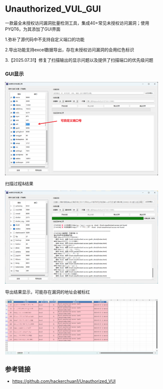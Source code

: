 # Unauthorized_VUL_GUI

一款最全未授权访问漏洞批量检测工具，集成40+常见未授权访问漏洞；使用PYQT6，为其添加了GUI界面

1.弥补了源代码中不支持自定义端口的功能

2.导出功能支持excel数据导出，存在未授权访问漏洞的会用红色标识

3.【2025.07.31】修复了扫描输出的显示问题以及提供了扫描端口的优先级问题



### GUI显示

![image-20250727174545111](./assets/image-20250727174545111.png)

扫描过程&结果

![image-20250727174917003](./assets/image-20250727174917003.png)

导出结果显示，可能存在漏洞的地址会被标红

![image-20250727175111548](./assets/image-20250727175111548.png)



## 参考链接

- https://github.com/hackerchuan1/Unauthorized_VUl















